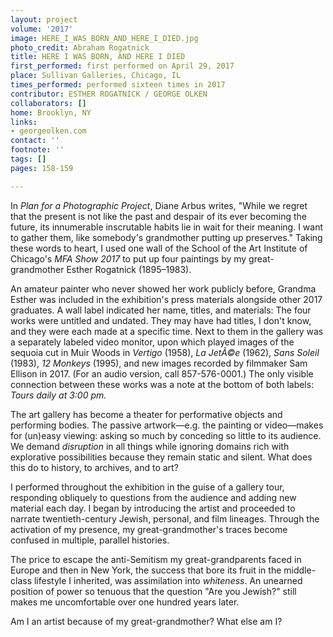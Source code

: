 ```yaml
---
layout: project
volume: '2017'
image: HERE_I_WAS_BORN_AND_HERE_I_DIED.jpg
photo_credit: Abraham Rogatnick
title: HERE I WAS BORN, AND HERE I DIED
first_performed: first performed on April 29, 2017
place: Sullivan Galleries, Chicago, IL
times_performed: performed sixteen times in 2017
contributor: ESTHER ROGATNICK / GEORGE OLKEN
collaborators: []
home: Brooklyn, NY
links:
- georgeolken.com
contact: ''
footnote: ''
tags: []
pages: 158-159

---
```


In _Plan for a Photographic Project_, Diane Arbus writes, "While we regret that the present is not like the past and despair of its ever becoming the future, its innumerable inscrutable habits lie in wait for their meaning. I want to gather them, like somebody's grandmother putting up preserves." Taking these words to heart, I used one wall of the School of the Art Institute of Chicago's _MFA Show 2017_ to put up four paintings by my great-grandmother Esther Rogatnick (1895–1983).

An amateur painter who never showed her work publicly before, Grandma Esther was included in the exhibition's press materials alongside other 2017 graduates. A wall label indicated her name, titles, and materials: The four works were untitled and undated. They may have had titles, I don't know, and they were each made at a specific time. Next to them in the gallery was a separately labeled video monitor, upon which played images of the sequoia cut in Muir Woods in _Vertigo_ (1958), _La JetÃ©e_ (1962), _Sans Soleil_ (1983), _12 Monkeys_ (1995), and new images recorded by filmmaker Sam Ellison in 2017. (For an audio version, call 857-576-0001.) The only visible connection between these works was a note at the bottom of both labels: _Tours daily at 3:00 pm._

The art gallery has become a theater for performative objects and performing bodies. The passive artwork—e.g. the painting or video—makes for (un)easy viewing: asking so much by conceding so little to its audience. We demand _disruption_ in all things while ignoring domains rich with explorative possibilities because they remain static and silent. What does this do to history, to archives, and to art?

I performed throughout the exhibition in the guise of a gallery tour, responding obliquely to questions from the audience and adding new material each day. I began by introducing the artist and proceeded to narrate twentieth-century Jewish, personal, and film lineages. Through the activation of my presence, my great-grandmother's traces become confused in multiple, parallel histories.

The price to escape the anti-Semitism my great-grandparents faced in Europe and then in New York, the success that bore its fruit in the middle-class lifestyle I inherited, was assimilation into _whiteness_. An unearned position of power so tenuous that the question "Are you Jewish?" still makes me uncomfortable over one hundred years later.

Am I an artist because of my great-grandmother? What else am I?
